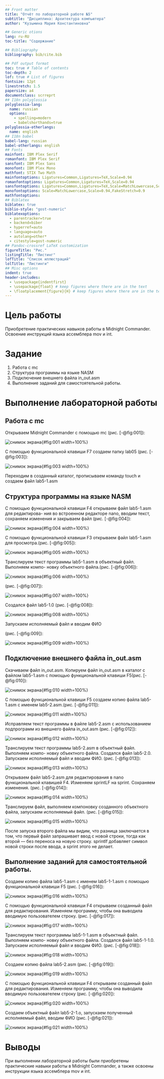 ```yaml
---
## Front matter
title: "Отчёт по лабораторной работе №5"
subtitle: "Дисциплина: Архитектура компьютера"
author: "Кузьмина Мария Константиновна"

## Generic otions
lang: ru-RU
toc-title: "Содержание"

## Bibliography
bibliography: bib/cite.bib

## Pdf output format
toc: true # Table of contents
toc-depth: 2
lof: true # List of figures
fontsize: 12pt
linestretch: 1.5
papersize: a4
documentclass: scrreprt
## I18n polyglossia
polyglossia-lang:
  name: russian
  options:
	- spelling=modern
	- babelshorthands=true
polyglossia-otherlangs:
  name: english
## I18n babel
babel-lang: russian
babel-otherlangs: english
## Fonts
mainfont: IBM Plex Serif
romanfont: IBM Plex Serif
sansfont: IBM Plex Sans
monofont: IBM Plex Mono
mathfont: STIX Two Math
mainfontoptions: Ligatures=Common,Ligatures=TeX,Scale=0.94
romanfontoptions: Ligatures=Common,Ligatures=TeX,Scale=0.94
sansfontoptions: Ligatures=Common,Ligatures=TeX,Scale=MatchLowercase,Scale=0.94
monofontoptions: Scale=MatchLowercase,Scale=0.94,FakeStretch=0.9
mathfontoptions:
## Biblatex
biblatex: true
biblio-style: "gost-numeric"
biblatexoptions:
  - parentracker=true
  - backend=biber
  - hyperref=auto
  - language=auto
  - autolang=other*
  - citestyle=gost-numeric
## Pandoc-crossref LaTeX customization
figureTitle: "Рис."
listingTitle: "Листинг"
lofTitle: "Список иллюстраций"
lolTitle: "Листинги"
## Misc options
indent: true
header-includes:
  - \usepackage{indentfirst}
  - \usepackage{float} # keep figures where there are in the text
  - \floatplacement{figure}{H} # keep figures where there are in the text
---
```


# Цель работы

Приобретение практических навыков работы в Midnight Commander. Освоение инструкций
языка ассемблера mov и int.


# Задание

1. Работа с mc
2. Структура программы на языке NASM
3. Подключение внешнего файла in_out.asm
4. Выполнение заданий для самостоятельной работы.

# Выполнение лабораторной работы

## Работа с mc
Открываем Midnight Commander с помощью mc (рис. [-@fig:001]):

![снимок экрана](image/1.jpg){#fig:001 width=100%}


С помощью функциональной клавиши F7 создаем папку lab05 (рис. [-@fig:003]):

![снимок экрана](image/3.jpg){#fig:003 width=100%} 

Переходим в созданный каталог, прописываем команду touch и создаем файл lab5-1.asm 

## Структура программы на языке NASM

С помощью функциональной клавиши F4 открываем файл lab5-1.asm для редактирова-
ния во встроенном редакторе nano, вводим текст, сохраняем изменения и закрываем файл (рис. [-@fig:004]):

![снимок экрана](image/4.jpg){#fig:004 width=100%}

С помощью функциональной клавиши F3 открываем файл lab5-1.asm для просмотра.(рис. [-@fig:005]):

![снимок экрана](image/5.jpg){#fig:005 width=100%}

Транслируем текст программы lab5-1.asm в объектный файл. Выполняем компо-
новку объектного файла.(рис. [-@fig:006]):

![снимок экрана](image/6.jpg){#fig:006 width=100%}

(рис. [-@fig:007]):

![снимок экрана](image/7.jpg){#fig:007 width=100%}

Создался файл lab5-1.0 (рис. [-@fig:008]):

![снимок экрана](image/8.jpg){#fig:008 width=100%}

Запускаем исполняемый файл и вводим ФИО

(рис. [-@fig:009]):

![снимок экрана](image/9.jpg){#fig:009 width=100%}

## Подключение внешнего файла in_out.asm

Скачиваем файл in_out.asm. Копируем файл in_out.asm в каталог с файлом lab5-1.asm с помощью функциональной клавиши F5(рис. [-@fig:010]):

![снимок экрана](image/10.jpg){#fig:010 width=100%}

С помощью функциональной клавиши F5 создаем копию файла lab5-1.asm с именем
lab5-2.asm.(рис. [-@fig:011]):

![снимок экрана](image/11.jpg){#fig:011 width=100%} 

Исправляем текст программы в файле lab5-2.asm с использованием подпрограмм из
внешнего файла in_out.asm (рис. [-@fig:012]):

![снимок экрана](image/12.jpg){#fig:012 width=100%}

Транслируем текст программы lab5-2.asm в объектный файл. Выполняем компо-
новку объектного файла. Создался файл lab5-2.0. Запускаем исполняемый файл и вводим ФИО. (рис. [-@fig:013]):

![снимок экрана](image/13.jpg){#fig:013 width=100%}

Открываем файл lab5-2.asm для редактирования в nano функциональной клавишей F4. Изменяем sprintLF на sprint. Сохраняем изменения. (рис. [-@fig:014]):

![снимок экрана](image/14.jpg){#fig:014 width=100%} 

Транслируем файл, выполняем компоновку созданного объектного файла, запускаем исполняемый файл. (рис. [-@fig:015]):

![снимок экрана](image/15.jpg){#fig:015 width=100%}

После запуска второго файла мы видим, что разница заключается в том, что первый файл запрашивает ввод с новой строки, тогда как второй — без переноса на новую строку. sprintlf добавляет символ новой строки после ввода, а sprint этого не делает.

## Выполнение заданий для самостоятельной работы.

Создаем копию файла lab5-1.asm с именем lab5-1-1.asm с помощью функциональной клавиши F5 (рис. [-@fig:016]):

![снимок экрана](image/16.jpg){#fig:016 width=100%}

С помощью функциональной клавиши F4 открываем созданный файл для редактирования. Изменяем программу, чтобы она выводила вводимую пользователем строку. (рис. [-@fig:017]):

![снимок экрана](image/17.jpg){#fig:017 width=100%}

Транслируем текст программы lab5-1-1.asm в объектный файл. Выполняем компо-
новку объектного файла. Создался файл lab5-1-1.0. Запускаем исполняемый файл и вводим ФИО. (рис. [-@fig:018]):

![снимок экрана](image/18.jpg){#fig:018 width=100%}

Создаем копию файла lab5-2.asm (рис. [-@fig:019]):

![снимок экрана](image/19.jpg){#fig:019 width=100%}

С помощью функциональной клавиши F4 открываем созданный файл для редактирования. Изменяем программу, чтобы она выводила вводимую пользователем строку (рис. [-@fig:020]):

![снимок экрана](image/20.jpg){#fig:020 width=100%}

Создаем объектный файл lab5-2-1.o, запускаем полученный исполняемый файл, вводим ФИО (рис. [-@fig:021]):

![снимок экрана](image/21.jpg){#fig:021 width=100%}


# Выводы
При выполнении лабораторной работы были приобретены практические навыки работы в Midnight Commander, а также освоены инструкции языка ассемблера mov и int.
